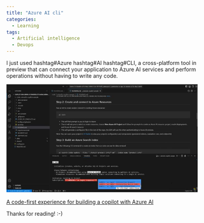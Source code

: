 ```yaml
---
title: "Azure AI cli"
categories:
  - Learning
tags:
  - Artificial intelligence
  - Devops
---
```


I just used hashtag#Azure hashtag#AI hashtag#CLI, a cross-platform tool in preview that can connect your application to Azure AI services and perform operations without having to write any code. 

![img](../assets/images/2024-02-23-ai-cli.jpeg)

[A code-first experience for building a copilot with Azure AI](https://techcommunity.microsoft.com/t5/ai-ai-platform-blog/a-code-first-experience-for-building-a-copilot-with-azure-ai/ba-p/4058659?wt.mc_id=pdebruin_content_blog_cnl_csasci)

Thanks for reading! :-)
